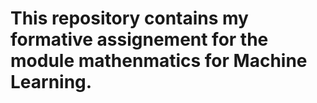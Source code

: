 # This repository contains my formative assignement for the module mathenmatics for Machine Learning.
